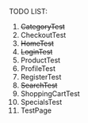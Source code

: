 TODO LIST:
1. ~~CategoryTest~~
2. CheckoutTest
3. ~~HomeTest~~
4. ~~LoginTest~~
5. ProductTest
6. ProfileTest
7. RegisterTest
8. ~~SearchTest~~
9. ShoppingCartTest
10. SpecialsTest
11. TestPage